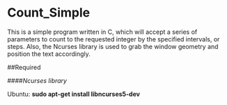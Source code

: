 # Count_Simple

This is a simple program written in C, which will accept a series of parameters to count to the requested integer by the specified intervals, or steps.  Also, the Ncurses library is used to grab the window geometry and position the text accordingly.

##Required

####*Ncurses library*

Ubuntu: **sudo apt-get install libncurses5-dev**
